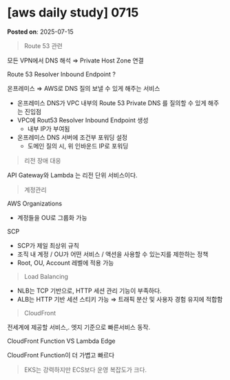 # [aws daily study] 0715
**Posted on**: 2025-07-15

<blockquote>
<p>Route 53 관련</p>
</blockquote>
<p>모든 VPN에서 DNS 해석 &rArr; Private Host Zone 연결</p>
<p>Route 53 Resolver Inbound Endpoint ?</p>
<p>온프레미스 &rArr; AWS로 DNS 질의 보낼 수 있게 해주는 서비스</p>
<ul>
<li>온프레미스 DNS가 VPC 내부의 Route 53 Private DNS 를 질의할 수 있게 해주는 진입점</li>
<li>VPC에 Rout53 Resolver Inbound Endpoint 생성
<ul>
<li>내부 IP가 부여됨</li>
</ul>
</li>
<li>온프레미스 DNS 서버에 조건부 포워딩 설정
<ul>
<li>도메인 질의 시, 위 인바운드 IP로 포워딩</li>
</ul>
</li>
</ul>
<blockquote>
<p>리전 장애 대응</p>
</blockquote>
<p>API Gateway와 Lambda 는 리전 단위 서비스이다.</p>
<blockquote>
<p>계정관리</p>
</blockquote>
<p>AWS Organizations</p>
<ul>
<li>계정들을 OU로 그룹화 가능</li>
</ul>
<p>SCP</p>
<ul>
<li>SCP가 제일 최상위 규칙</li>
<li>조직 내 계정 / OU가 어떤 서비스 / 액션을 사용할 수 있는지를 제한하는 정책</li>
<li>Root, OU, Account 레벨에 적용 가능</li>
</ul>
<blockquote>
<p>Load Balancing</p>
</blockquote>
<ul>
<li>NLB는 TCP 기반으로, HTTP 세션 관리 기능이 부족하다.</li>
<li>ALB는 HTTP 기반 세션 스티키 가능 &rArr; 트래픽 분산 및 사용자 경험 유지에 적합함</li>
</ul>
<blockquote>
<p>CloudFront</p>
</blockquote>
<p>전세계에 제공할 서비스,. 엣지 기준으로 빠른서비스 동작.</p>
<p>CloudFront Function VS Lambda Edge</p>
<p>CloudFront Function이 더 가볍고 빠르다</p>
<blockquote>
<p>EKS는 강력하지만 ECS보다 운영 복잡도가 크다.</p>
</blockquote>